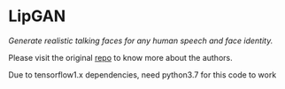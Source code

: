 LipGAN
===================
*Generate realistic talking faces for any human speech and face identity.*

Please visit the original [repo](https://github.com/Rudrabha/LipGAN) to know more about the authors.

Due to tensorflow1.x dependencies, need python3.7 for this code to work
